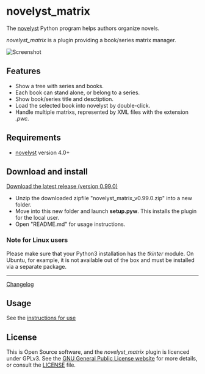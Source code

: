 # novelyst_matrix

The [novelyst](https://peter88213.github.io/novelyst/) Python program helps authors organize novels.  

*novelyst_matrix* is a plugin providing a book/series matrix manager. 

![Screenshot](Screenshots/screen01.png)

## Features

- Show a tree with series and books.
- Each book can stand alone, or belong to a series.
- Show book/series title and desctiption.
- Load the selected book into novelyst by double-click. 
- Handle multiple matrixs, represented by XML files with the extension *.pwc*.

## Requirements

- [novelyst](https://peter88213.github.io/novelyst/) version 4.0+

## Download and install

[Download the latest release (version 0.99.0)](https://github.com/peter88213/novelyst_matrix/raw/main/dist/novelyst_matrix_v0.99.0.zip)

- Unzip the downloaded zipfile "novelyst_matrix_v0.99.0.zip" into a new folder.
- Move into this new folder and launch **setup.pyw**. This installs the plugin for the local user.
- Open "README.md" for usage instructions.

### Note for Linux users

Please make sure that your Python3 installation has the *tkinter* module. On Ubuntu, for example, it is not available out of the box and must be installed via a separate package. 

------------------------------------------------------------------

[Changelog](changelog)

## Usage

See the [instructions for use](usage)

## License

This is Open Source software, and the *novelyst_matrix* plugin is licenced under GPLv3. See the
[GNU General Public License website](https://www.gnu.org/licenses/gpl-3.0.en.html) for more
details, or consult the [LICENSE](https://github.com/peter88213/novelyst_matrix/blob/main/LICENSE) file.

